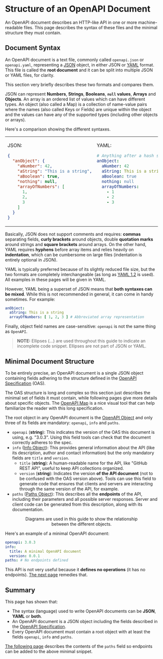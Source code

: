 # Structure of an OpenAPI Document

An OpenAPI document describes an HTTP-like API in one or more machine-readable files. This page describes the syntax of these files and the minimal structure they must contain.

## Document Syntax

An OpenAPI document is a text file, commonly called `openapi.json` or `openapi.yaml`, representing a [JSON](https://en.wikipedia.org/wiki/JSON) object, in either JSON or [YAML](https://en.wikipedia.org/wiki/YAML) format. This file is called the **root document** and it can be split into multiple JSON or YAML files, for clarity.

This section very briefly describes these two formats and compares them.

JSON can represent **Numbers**, **Strings**, **Booleans**, **`null` values**, **Arrays** and **Objects**. An array is an ordered list of values which can have different types. An object (also called a Map) is a collection of name-value pairs where the names (also called Keys or Fields) are unique within the object and the values can have any of the supported types (including other objects or arrays).

Here's a comparison showing the different syntaxes.

<table style="border-style:none;width:100%"><tr style="vertical-align:top"><td>

JSON:

```json
{
  "anObject": {
    "aNumber": 42,
    "aString": "This is a string",
    "aBoolean": true,
    "nothing": null,
    "arrayOfNumbers": [
      1,
      2,
      3
    ]
  }
}
```

</td><td>

YAML:

```yaml
# Anything after a hash sign is a comment
anObject:
  aNumber: 42
  aString: This is a string
  aBoolean: true
  nothing: null
  arrayOfNumbers:
    - 1
    - 2
    - 3
```

</td></tr></table>

Basically, JSON does not support comments and requires: **commas** separating fields, **curly brackets** around objects, double **quotation marks** around strings and **square brackets** around arrays. On the other hand, YAML requires **hyphens** before array items and relies heavily on **indentation**, which can be cumbersome on large files (indentation is entirely optional in JSON).

YAML is typically preferred because of its slightly reduced file size, but the two formats are completely interchangeable (as long as [YAML 1.2](https://en.wikipedia.org/wiki/YAML#Comparison_with_JSON) is used). All examples in these pages will be given in YAML.

However, YAML being a superset of JSON means that **both syntaxes can be mixed**. While this is not recommended in general, it can come in handy sometimes. For example:

```yaml
anObject:
  aString: This is a string
  arrayOfNumbers: [ 1, 2, 3 ] # Abbreviated array representation
```

Finally, object field names are case-sensitive: `openapi` is not the same thing as `OpenAPI`.

> **NOTE:**
> Ellipses (...) are used throughout this guide to indicate an incomplete code snippet. Ellipses are not part of JSON or YAML.

## Minimal Document Structure

To be entirely precise, an OpenAPI document is a single JSON object containing fields adhering to the structure defined in the [OpenAPI Specification](https://spec.openapis.org/oas/v3.0.3) (OAS).

The OAS structure is long and complex so this section just describes the minimal set of fields it must contain, while following pages give more details about specific objects. The [OpenAPI Map](https://openapi-map.apihandyman.io/) is a nice visual tool that can help familiarize the reader with this long specification.

The root object in any OpenAPI document is the [OpenAPI Object](https://spec.openapis.org/oas/v3.0.3#oasObject) and only three of its fields are mandatory: `openapi`, `info` and `paths`.

* `openapi` (**string**): This indicates the version of the OAS this document is using, e.g. "3.0.3". Using this field tools can check that the document correctly adheres to the spec.
* `info` ([Info Object](https://spec.openapis.org/oas/v3.0.3#infoObject)): This provides general information about the API (like its description, author and contact information) but the only mandatory fields are `title` and `version`.
  * `title` (**string**): A human-readable name for the API, like "GitHub REST API", useful to keep API collections organized.
  * `version` (**string**): Indicates the version **of the API document** (not to be confused with the OAS version above). Tools can use this field to generate code that ensures that clients and servers are interacting through the same version of the API, for example.
* `paths` ([Paths Object](https://spec.openapis.org/oas/v3.0.3#pathsObject)): This describes all the **endpoints** of the API, including their parameters and all possible server responses. Server and client code can be generated from this description, along with its documentation.

<figure style="text-align:center">
  <object type="image/svg+xml" data="img/openapi-object.svg"></object>
  <figcaption>Diagrams are used in this guide to show the relationship between the different objects.</figcaption>
</figure>

Here's an example of a minimal OpenAPI document:

```yaml
openapi: 3.0.3
info:
  title: A minimal OpenAPI document
  version: 0.0.1
paths: # No endpoints defined
```

This API is not very useful because it **defines no operations** (it has no endpoints). [The next page](specification-paths.md) remedies that.

## Summary

This page has shown that:

* The syntax (language) used to write OpenAPI documents can be **JSON**, **YAML** or **both**.
* An OpenAPI document is a JSON object including the fields described in the [OpenAPI Specification](https://spec.openapis.org/oas/v3.0.3).
* Every OpenAPI document must contain a root object with at least the fields `openapi`, `info` and `paths`.

[The following page](specification-paths.md) describes the contents of the `paths` field so endpoints can be added to the above minimal snippet.
